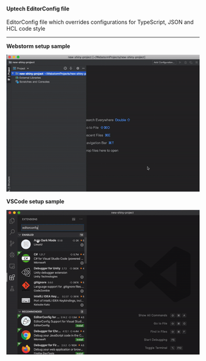 #### Uptech EditorConfig file

EditorConfig file which overrides configurations for TypeScript, JSON and HCL code style
<hr>

**Webstorm setup sample**

![](webstormConfigTutorial.gif)

**VSCode setup sample**

![](vscodeConfigTutorial.gif)

